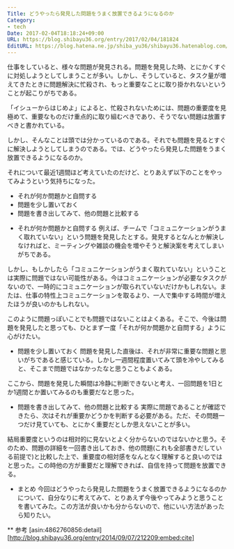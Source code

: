 ```yaml
---
Title: どうやったら発見した問題をうまく放置できるようになるのか
Category:
- tech
Date: 2017-02-04T18:18:24+09:00
URL: https://blog.shibayu36.org/entry/2017/02/04/181824
EditURL: https://blog.hatena.ne.jp/shiba_yu36/shibayu36.hatenablog.com/atom/entry/10328749687213382964
---
```


仕事をしていると、様々な問題が発見される。問題を発見した時、とにかくすぐに対処しようとしてしまうことが多い。しかし、そうしていると、タスク量が増えてきたときに問題解決に忙殺され、もっと重要なことに取り掛かれないということが起こりがちである。

「イシューからはじめよ」によると、忙殺されないためには、問題の重要度を見極めて、重要なものだけ重点的に取り組むべきであり、そうでない問題は放置すべきと書かれている。

しかし、そんなことは頭では分かっているのである。それでも問題を見るとすぐに解決しようとしてしまうのである。では、どうやったら発見した問題をうまく放置できるようになるのか。


それについて最近1週間ほど考えていたのだけど、とりあえず以下のことをやってみようという気持ちになった。

- それが何か問題かと自問する
- 問題を少し置いておく
- 問題を書き出してみて、他の問題と比較する


* それが何か問題かと自問する
例えば、チームで「コミュニケーションがうまく取れていない」という問題を発見したとする。発見するとなんとか解決しなければと、ミーティングや雑談の機会を増やそうと解決案を考えてしまいがちである。

しかし、もしかしたら「コミュニケーションがうまく取れていない」ということは実際に問題ではない可能性がある。今はコミュニケーションが必要なタスクがないので、一時的にコミュニケーションが取られていないだけかもしれない。または、仕事の特性上コミュニケーションを取るより、一人で集中する時間が増えたほうが良いのかもしれない。

このように問題っぽいことでも問題ではないことはよくある。そこで、今後は問題を発見したと思っても、ひとまず一度「それが何か問題かと自問する」ように心がけたい。


* 問題を少し置いておく
問題を発見した直後は、それが非常に重要な問題と思いがちであると感じている。しかし一週間程度置いてみて頭を冷やしてみると、そこまで問題ではなかったなと思うこともよくある。

ここから、問題を発見した瞬間は冷静に判断できないと考え、一回問題を1日とか1週間とか置いてみるのも重要だなと思った。


* 問題を書き出してみて、他の問題と比較する
実際に問題であることが確認できたら、次はそれが重要かどうかを判断する必要がある。ただ、その問題一つだけ見ていても、とにかく重要だとしか思えないことが多い。

結局重要度というのは相対的に見ないとよく分からないのではないかと思う。そのため、問題の詳細を一回書き出しておき、他の問題(これも全部書きだしている前提で)と比較した上で、重要度の相対感をなんとなく理解すると良いのではと思った。この時他の方が重要だと理解できれば、自信を持って問題を放置できる。


* まとめ
今回はどうやったら発見した問題をうまく放置できるようになるのかについて、自分なりに考えてみて、とりあえず今後やってみようと思うことを書いてみた。この方法が良いかも分からないので、他にいい方法があったら知りたい。

** 参考
[asin:4862760856:detail]
[http://blog.shibayu36.org/entry/2014/09/07/212209:embed:cite]
